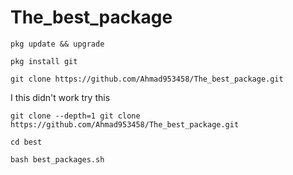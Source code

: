 # The_best_package
```
pkg update && upgrade
```
```
pkg install git
```
```
git clone https://github.com/Ahmad953458/The_best_package.git
```
I this didn't work try this
```
git clone --depth=1 git clone https://github.com/Ahmad953458/The_best_package.git
```
```
cd best
```
```
bash best_packages.sh
```
